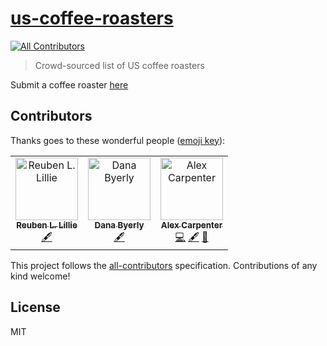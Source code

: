 # [us-coffee-roasters](https://us-coffee-roasters.com)
[![All Contributors](https://img.shields.io/badge/all_contributors-3-orange.svg?style=flat-square)](#contributors)

> Crowd-sourced list of US coffee roasters

Submit a coffee roaster [here](https://github.com/alexcarpenter/us-coffee-roasters/issues/new)

## Contributors

Thanks goes to these wonderful people ([emoji key](https://allcontributors.org/docs/en/emoji-key)):

<!-- ALL-CONTRIBUTORS-LIST:START - Do not remove or modify this section -->
<!-- prettier-ignore -->
<table><tr><td align="center"><a href="http://reubenlillie.com"><img src="https://avatars2.githubusercontent.com/u/16792087?v=4" width="100px;" alt="Reuben L. Lillie"/><br /><sub><b>Reuben L. Lillie</b></sub></a><br /><a href="#content-reubenlillie" title="Content">🖋</a></td><td align="center"><a href="https://github.com/superterrific"><img src="https://avatars3.githubusercontent.com/u/34495737?v=4" width="100px;" alt="Dana Byerly"/><br /><sub><b>Dana Byerly</b></sub></a><br /><a href="#content-superterrific" title="Content">🖋</a></td><td align="center"><a href="https://alexcarpenter.me"><img src="https://avatars1.githubusercontent.com/u/825855?v=4" width="100px;" alt="Alex Carpenter"/><br /><sub><b>Alex Carpenter</b></sub></a><br /><a href="https://github.com/alexcarpenter/us-coffee-roasters/commits?author=alexcarpenter" title="Code">💻</a> <a href="#content-alexcarpenter" title="Content">🖋</a> <a href="#design-alexcarpenter" title="Design">🎨</a></td></tr></table>

<!-- ALL-CONTRIBUTORS-LIST:END -->

This project follows the [all-contributors](https://github.com/all-contributors/all-contributors) specification. Contributions of any kind welcome!

## License

MIT
